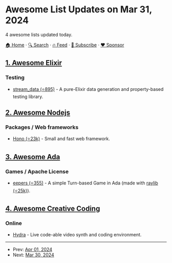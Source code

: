 # Awesome List Updates on Mar 31, 2024

4 awesome lists updated today.

[🏠 Home](/README.md) · [🔍 Search](https://www.trackawesomelist.com/search/) · [🔥 Feed](https://www.trackawesomelist.com/rss.xml) · [📮 Subscribe](https://trackawesomelist.us17.list-manage.com/subscribe?u=d2f0117aa829c83a63ec63c2f&id=36a103854c) · [❤️  Sponsor](https://github.com/sponsors/theowenyoung)



## [1. Awesome Elixir](/content/h4cc/awesome-elixir/README.md)

### Testing

*   [stream\_data (⭐895)](https://github.com/whatyouhide/stream_data) - A pure-Elixir data generation and property-based testing library.

## [2. Awesome Nodejs](/content/sindresorhus/awesome-nodejs/README.md)

### Packages / Web frameworks

*   [Hono (⭐23k)](https://github.com/honojs/hono) - Small and fast web framework.

## [3. Awesome Ada](/content/ohenley/awesome-ada/README.md)

### Games / Apache License

*   [eepers (⭐355)](https://github.com/tsoding/eepers) - A simple Turn-based Game in Ada (made with [raylib (⭐25k)](https://github.com/raysan5/raylib)).

## [4. Awesome Creative Coding](/content/terkelg/awesome-creative-coding/README.md)

### Online

*   [Hydra](https://hydra.ojack.xyz/) - Live code-able video synth and coding environment.

---

- Prev: [Apr 01, 2024](/content/2024/04/01/README.md)
- Next: [Mar 30, 2024](/content/2024/03/30/README.md)